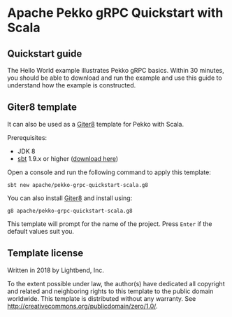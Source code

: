 # Apache Pekko gRPC Quickstart with Scala

## Quickstart guide

The Hello World example illustrates Pekko gRPC basics. Within 30 minutes, you should be able to download and run the example and use this guide to understand how the example is constructed.

## Giter8 template

It can also be used as a [Giter8][g8] template for Pekko with Scala.

Prerequisites:
- JDK 8
- [sbt][sbt] 1.9.x or higher ([download here][sbt_download])

Open a console and run the following command to apply this template:
 ```
sbt new apache/pekko-grpc-quickstart-scala.g8
 ```

You can also install [Giter8](http://www.foundweekends.org/giter8/setup.html) and install using:
 ```
g8 apache/pekko-grpc-quickstart-scala.g8
 ```


This template will prompt for the name of the project. Press `Enter` if the default values suit you.

## Template license

Written in 2018 by Lightbend, Inc.

To the extent possible under law, the author(s) have dedicated all copyright and related
and neighboring rights to this template to the public domain worldwide.
This template is distributed without any warranty. See <http://creativecommons.org/publicdomain/zero/1.0/>.

[g8]: http://www.foundweekends.org/giter8/
[sbt]: http://www.scala-sbt.org/
[sbt_download]: http://www.scala-sbt.org/download.html
